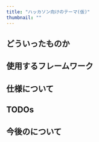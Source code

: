 ```yaml
---
title: "ハッカソン向けのテーマ(仮)"
thumbnail: ""
---
```


## どういったものか
## 使用するフレームワーク
## 仕様について
## TODOs
## 今後のについて